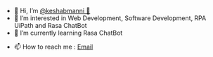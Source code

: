 - 🙏 Hi, I’m [@keshabmanni 🤵](https://keshabmanni.github.io)
- 👀 I’m interested in Web Development, Software Development, RPA UiPath and Rasa ChatBot
- 🌱 I’m currently learning Rasa ChatBot
<!--- 💞️ I’m looking to collaborate on ...--->
- 📫 How to reach me : [Email](mailto:keshabmanni22@gmail.com)

<!---
keshabmanni/keshabmanni is a ✨ special ✨ repository because its `README.md` (this file) appears on your GitHub profile.
You can click the Preview link to take a look at your changes.
--->
